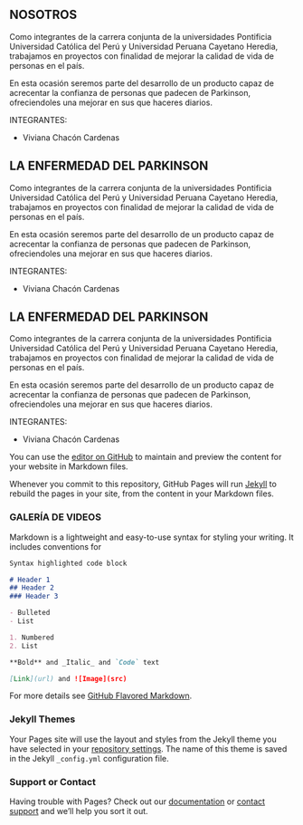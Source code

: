 ## NOSOTROS
Como integrantes de la carrera conjunta de la universidades Pontificia Universidad Católica del Perú y Universidad Peruana Cayetano Heredia, trabajamos en proyectos con finalidad de mejorar la calidad de vida de personas en el país. 

En esta ocasión seremos parte del desarrollo de un producto capaz de acrecentar la confianza de personas que padecen de Parkinson, ofreciendoles una mejorar en sus que haceres diarios.

INTEGRANTES:
- Viviana Chacón Cardenas

## LA ENFERMEDAD DEL PARKINSON
Como integrantes de la carrera conjunta de la universidades Pontificia Universidad Católica del Perú y Universidad Peruana Cayetano Heredia, trabajamos en proyectos con finalidad de mejorar la calidad de vida de personas en el país. 

En esta ocasión seremos parte del desarrollo de un producto capaz de acrecentar la confianza de personas que padecen de Parkinson, ofreciendoles una mejorar en sus que haceres diarios.

INTEGRANTES:
- Viviana Chacón Cardenas

## LA ENFERMEDAD DEL PARKINSON
Como integrantes de la carrera conjunta de la universidades Pontificia Universidad Católica del Perú y Universidad Peruana Cayetano Heredia, trabajamos en proyectos con finalidad de mejorar la calidad de vida de personas en el país. 

En esta ocasión seremos parte del desarrollo de un producto capaz de acrecentar la confianza de personas que padecen de Parkinson, ofreciendoles una mejorar en sus que haceres diarios.

INTEGRANTES:
- Viviana Chacón Cardenas

You can use the [editor on GitHub](https://github.com/vchaconc1/vchacon/edit/master/README.md) to maintain and preview the content for your website in Markdown files.

Whenever you commit to this repository, GitHub Pages will run [Jekyll](https://jekyllrb.com/) to rebuild the pages in your site, from the content in your Markdown files.

### GALERÍA DE VIDEOS

Markdown is a lightweight and easy-to-use syntax for styling your writing. It includes conventions for

```markdown
Syntax highlighted code block

# Header 1
## Header 2
### Header 3

- Bulleted
- List

1. Numbered
2. List

**Bold** and _Italic_ and `Code` text

[Link](url) and ![Image](src)
```

For more details see [GitHub Flavored Markdown](https://guides.github.com/features/mastering-markdown/).

### Jekyll Themes

Your Pages site will use the layout and styles from the Jekyll theme you have selected in your [repository settings](https://github.com/vchaconc1/vchacon/settings). The name of this theme is saved in the Jekyll `_config.yml` configuration file.

### Support or Contact

Having trouble with Pages? Check out our [documentation](https://help.github.com/categories/github-pages-basics/) or [contact support](https://github.com/contact) and we’ll help you sort it out.
